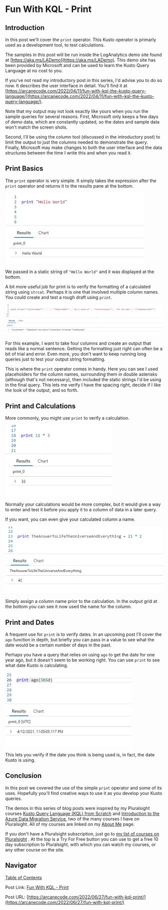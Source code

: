 # Fun With KQL - Print

## Introduction

In this post we'll cover the `print` operator. This Kusto operator is primarly used as a development tool, to test calculations.

The samples in this post will be run inside the LogAnalytics demo site found at [https://aka.ms/LADemo](https://aka.ms/LADemo). This demo site has been provided by Microsoft and can be used to learn the Kusto Query Language at no cost to you.

If you've not read my introductory post in this series, I'd advise you to do so now. It describes the user interface in detail. You'll find it at [https://arcanecode.com/2022/04/11/fun-with-kql-the-kusto-query-language/](https://arcanecode.com/2022/04/11/fun-with-kql-the-kusto-query-language/).

Note that my output may not look exactly like yours when you run the sample queries for several reasons. First, Microsoft only keeps a few days of demo data, which are constantly updated, so the dates and sample data won't match the screen shots.

Second, I'll be using the column tool (discussed in the introductory post) to limit the output to just the columns needed to demonstrate the query. Finally, Microsoft may make changes to both the user interface and the data structures between the time I write this and when you read it.

## Print Basics

The `print` operator is very simple. It simply takes the expression after the `print` operator and returns it to the results pane at the bottom.

![Print Basics](06.03.01_Print_Basics.png)

We passed in a static string of `"Hello World"` and it was displayed at the bottom.

A bit more useful job for print is to verify the formatting of a calculated string using `strcat`. Perhaps it is one that involved multiple column names. You could create and test a rough draft using `print`.

![Testing a Complex String](06.03.02_Testing_A_Complex_String.png)

For this example, I want to take four columns and create an output that reads like a normal sentence. Getting the formatting just right can often be a bit of trial and error. Even more, you don't want to keep running long queries just to test your output string formatting.

This is where the `print` operator comes in handy. Here you can see I used placeholders for the column names, surrounding them in double asterisks (although that's not necessary), then included the static strings I'd be using in the final query. This lets me verify I have the spacing right, decide if I like the look of the output, and so forth.

## Print and Calculations

More commonly, you might use `print` to verify a calculation.

![Simple Calculation](06.03.03_Simple_Calculation.png)

Normally your calculations would be more complex, but it would give a way to enter and test it before you apply it to a column of data in a later query.

If you want, you can even give your calculated column a name.

![Named Calculation](06.03.04_Named_Calculation.png)

Simply assign a column name prior to the calculation. In the output grid at the bottom you can see it now used the name for the column.

## Print and Dates

A frequent use for `print` is to verify dates. In an upcoming post I'll cover the `ago` function in depth, but briefly you can pass in a value to see what the date would be a certain number of days in the past.

Perhaps you have a query that relies on using `ago` to get the date for one year ago, but it doesn't seem to be working right. You can use `print` to see what date Kusto is calculating.

![Print Ago](06.03.05_Print_Ago.png)

This lets you verify if the date you think is being used is, in fact, the date Kusto is using.

## Conclusion

In this post we covered the use of the simple `print` operator and some of its uses. Hopefully you'll find creative ways to use it as you develop your Kusto queries.

The demos in this series of blog posts were inspired by my Pluralsight courses [Kusto Query Language (KQL) from Scratch](https://pluralsight.pxf.io/MXDo5o) and [Introduction to the Azure Data Migration Service](https://pluralsight.pxf.io/2rQXjQ), two of the many courses I have on Pluralsight. All of my courses are linked on my [About Me](https://arcanecode.com/info/) page.

If you don't have a Pluralsight subscription, just go to [my list of courses on Pluralsight](https://pluralsight.pxf.io/kjz6jn) . At the top is a Try For Free button you can use to get a free 10 day subscription to Pluralsight, with which you can watch my courses, or any other course on the site.

## Navigator
[Table of Contents](../Table%20of%20Contents.md)

Post Link: [Fun With KQL - Print](https://arcanecode.com/2022/06/27/fun-with-kql-print/)

Post URL: [https://arcanecode.com/2022/06/27/fun-with-kql-print/](https://arcanecode.com/2022/06/27/fun-with-kql-print/)
